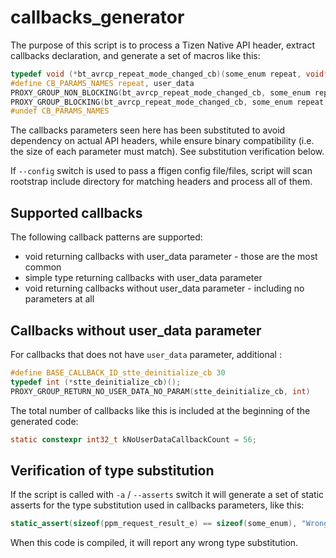# callbacks\_generator

The purpose of this script is to process a Tizen Native API header, extract callbacks declaration, and generate a set of macros like this:

``` c
typedef void (*bt_avrcp_repeat_mode_changed_cb)(some_enum repeat, void* user_data);
#define CB_PARAMS_NAMES repeat, user_data
PROXY_GROUP_NON_BLOCKING(bt_avrcp_repeat_mode_changed_cb, some_enum repeat, void* user_data)
PROXY_GROUP_BLOCKING(bt_avrcp_repeat_mode_changed_cb, some_enum repeat, void* user_data)
#undef CB_PARAMS_NAMES
```

The callbacks parameters seen here has been substituted to avoid dependency on actual API headers, while ensure binary compatibility (i.e. the size of each parameter must match). See substitution verification below.

If `--config` switch is used to pass a ffigen config file/files, script will scan rootstrap include directory for matching headers and process all of them.

## Supported callbacks

The following callback patterns are supported:
* void returning callbacks with user_data parameter - those are the most common
* simple type returning callbacks with user_data parameter
* void returning callbacks without user_data parameter - including no parameters at all

## Callbacks without user_data parameter

For callbacks that does not have `user_data` parameter, additional :
``` c
#define BASE_CALLBACK_ID_stte_deinitialize_cb 30
typedef int (*stte_deinitialize_cb)();
PROXY_GROUP_RETURN_NO_USER_DATA_NO_PARAM(stte_deinitialize_cb, int)
```

The total number of callbacks like this is included at the beginning of the generated code:
``` c
static constexpr int32_t kNoUserDataCallbackCount = 56;
```

## Verification of type substitution

If the script is called with `-a` / `--asserts` switch it will generate a set of static asserts for the  type substitution used in callbacks parameters, like this:
``` c
static_assert(sizeof(ppm_request_result_e) == sizeof(some_enum), "Wrong type substitution - ppm_request_result_e and some_enum have different sizes.");
```
When this code is compiled, it will report any wrong type substitution.
